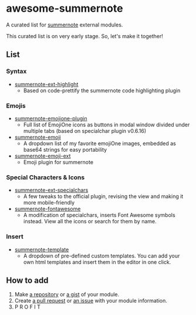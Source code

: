 # awesome-summernote
A curated list for [summernote](https://github.com/summernote/summernote/) external modules.

This curated list is on very early stage. So, let's make it together!

## List

### Syntax
 - [summernote-ext-highlight](https://github.com/heyanlong/summernote-ext-highlight)
   - Based on code-prettify the summernote code highlighting plugin

### Emojis
 - [summernote-emojione-plugin](https://github.com/bmironov/summernote-emojione-plugin)
   - Full list of EmojiOne icons as buttons in modal window divided under multiple tabs (based on specialchar plugin v0.6.16)
 - [summernote-emoji](https://github.com/JustinEldracher/summernote-plugins/tree/master/summernote-emoji)
   - A dropdown list of my favorite emojiOne images, embedded as base64 strings for easy portability
 - [summernote-emoji-ext](https://github.com/nilobarp/summernote-ext-emoji)
   - Emoji plugin for summernote

### Special Characters & Icons
 - [summernote-ext-specialchars](https://github.com/JustinEldracher/summernote-plugins/tree/master/summernote-ext-specialchars)
   - A few tweaks to the official plugin, revising the view and making it more mobile-friendly
 - [summernote-fontawesome](https://github.com/JustinEldracher/summernote-plugins/tree/master/summernote-fontawesome)
   - A modification of specialchars, inserts Font Awesome symbols instead.  View all the icons or search for them by name.

### Insert
- [summernote-template](https://github.com/Nanakii/summernote-plugins/tree/master/plugin/template)
   - A dropdown of pre-defined custom templates. You can add your own html templates and insert them in the editor in one click.

## How to add

 1. Make [a repository](https://github.com/new) or [a gist](https://gist.github.com/) of your module.
 2. Create [a pull request](https://github.com/summernote/awesome-summernote/pulls) or [an issue](https://github.com/summernote/awesome-summernote/issues/new) with your module information.
 3. P R O F I T 
